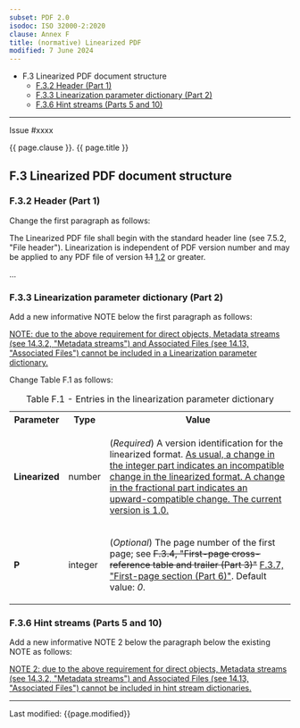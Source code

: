 ```yaml
---
subset: PDF 2.0
isodoc: ISO 32000-2:2020
clause: Annex F
title: (normative) Linearized PDF
modified: 7 June 2024
---
```


<ul class="noprint">
    <li>F.3 Linearized PDF document structure
     <ul>
      <li><a href="#HF.3.2">F.3.2 Header (Part 1)</a>
      </li>
      <li><a href="#HF.3.3">F.3.3 Linearization parameter dictionary (Part 2)</a>
      </li>
      <li><a href="#HF.3.6">F.3.6 Hint streams (Parts 5 and 10)</a>
      </li>
     </ul>
    </li>
</ul>
<hr>

<link rel="stylesheet" href="../assets/iso-style.css">
<div class="isostyle">
<div class="fixedpopup" id="issuelink">
    Issue #xxxx
</div>

<p class="fake-h1">{{ page.clause }}. {{ page.title }}</p>

<h2 id="HF.3">F.3 Linearized PDF document structure</h2>

<h3 id="HF.3.2">F.3.2 Header (Part 1)</h3>

<p class="location">Change the first paragraph as follows:</p>

<p>
The Linearized PDF file shall begin with the standard header line (see 7.5.2, "File header"). Linearization is independent of PDF version number and may be applied to any PDF file of version 
<del onMouseEnter="mouseEnter(this)" data-issue="331" data-iso="approved">1.1</del>
<ins onMouseEnter="mouseEnter(this)" data-issue="331" data-iso="approved">1.2</ins> 
or greater.
</p>

<p>...</p>

<h3 id="HF.3.3">F.3.3 Linearization parameter dictionary (Part 2)</h3>

<p class="location">Add a new informative NOTE below the first paragraph as follows:</p>

<p class="hangingindent"><ins onMouseEnter="mouseEnter(this)" data-issue="403" data-iso="approved">
NOTE: due to the above requirement for direct objects, Metadata streams (see 14.3.2, "Metadata streams") and Associated Files (see 14.13, "Associated Files") cannot be included in a Linearization parameter dictionary.
</ins></p> 


<p class="location">Change Table F.1 as follows:</p>

<table>
  <caption id="TableF.1">Table F.1 - Entries in the linearization parameter dictionary</caption>
  <tr>
    <th>Parameter</th>
    <th>Type</th>
    <th>Value</th>
  </tr>
  <tr>
    <td><b>Linearized</b></td>
    <td>number</td>
    <td>
      <p>(<i>Required</i>) A version identification for the linearized format.
      <ins onMouseEnter="mouseEnter(this)" data-issue="153" data-iso="approved">As usual, a change in the integer part
      indicates an incompatible change in the linearized format. A change in the fractional part
      indicates an upward-compatible change. The current version is 1.0.</ins>
      </p>
    </td>
  </tr>
  <tr>
    <td><b>P</b></td>
    <td>integer</td>
    <td>
      <p>(<i>Optional</i>) The page number of the first page; see 
      <del onMouseEnter="mouseEnter(this)" data-issue="389" data-iso="approved">F.3.4, "First-page cross-reference table and trailer (Part 3)"</del>
      <ins onMouseEnter="mouseEnter(this)" data-issue="389" data-iso="approved">F.3.7, "First-page section (Part 6)"</ins>. Default value: <i>0</i>.
      </p>
    </td>
  </tr>
</table>


<h3 id="HF.3.6">F.3.6 Hint streams (Parts 5 and 10)</h3>

<p class="location">Add a new informative NOTE 2 below the paragraph below the existing NOTE as follows:</p>

<p class="hangingindent"><ins onMouseEnter="mouseEnter(this)" data-issue="403" data-iso="approved">
NOTE 2: due to the above requirement for direct objects, Metadata streams (see 14.3.2, "Metadata streams") and Associated Files (see 14.13, "Associated Files") cannot be included in hint stream dictionaries.
</ins></p> 
</div>

<hr>
<p class="footnote">Last modified: {{page.modified}}</p>
